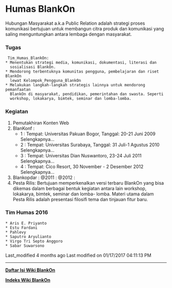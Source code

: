 # Humas BlankOn
Hubungan Masyarakat a.k.a Public Relation adalah strategi proses komunikasi
bertujuan untuk membangun citra produk dan komunikasi yang saling menguntungkan
antara lembaga dengan masyarakat.

### Tugas
     ​Tim_Humas_BlankOn:
    * Menentukan strategi media, komunikasi, dokumentasi, literasi dan
      sosialisasi BlankOn.
    * Mendorong terbentuknya komunitas pengguna, pembelajaran dan riset BlankOn
      lewat ​Kelompok_Pengguna_BlankOn
    * Melakukan langkah-langkah strategis lainnya untuk mendorong pemanfaatan
      BlankOn di masyarakat, pendidikan, pemerintahan dan swasta. Seperti
      workshop, lokakarya, bimtek, seminar dan lomba-lomba.

### Kegiatan
1. Pemutakhiran Konten Web
2. BlanKonf :
    * 1 : Tempat: Universitas Pakuan Bogor, Tanggal: 20-21 Juni 2009
      ​Selengkapnya...
    * 2 : Tempat: Universitas Surabaya, Tanggal: 31 Juli-1 Agustus 2010
      ​Selengkapnya...
    * 3 : Tempat: Universitas Dian Nuswantoro, 23-24 Juli 2011 ​Selengkapnya...
    * 4 : Tempat: Cico Resort, 30 November - 2 Desember 2012 ​Selengkapnya...
3. Blankopdar :
     @2011 :
     @2012 :
4. Pesta Rilis:
Bertujuan memperkenalkan versi terbaru BlankOn yang bisa dikemas dalam berbagai
bentuk kegiatan antara lain workshop, lokakarya, bimtek, seminar dan lomba-
lomba. Materi utama dalam Pesta Rilis adalah presentasi filosifi tema dan
tinjauan fitur baru.

### Tim Humas 2016
    * Aris E. Priyanto
    * Estu Fardani
    * Pahlevy
    * Saputro Aryulianto
    * Virgo Tri Septo Anggoro
    * Sabar Suwarsono

Last_modified 4 months ago Last modified on 01/17/2017 04:11:13 PM
 
---
[**Daftar Isi Wiki BlankOn**](/wiki/DaftarIsi/index.html)
 
[**Indeks Wiki BlankOn**](/wiki/Indeks.html)

